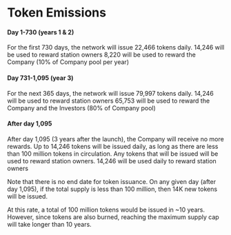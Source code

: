 # Token Emissions

#### Day 1-730 (years 1 & 2)

For the first 730 days, the network will issue 22,466 tokens daily.
14,246 will be used to reward station owners
8,220 will be used to reward the Company (10% of Company pool per year)

#### Day 731-1,095 (year 3)

For the next 365 days, the network will issue 79,997 tokens daily.
14,246 will be used to reward station owners
65,753 will be used to reward the Company and the Investors (80% of Company pool)

#### After day 1,095

After day 1,095 (3 years after the launch), the Company will receive no more rewards. Up to 14,246 tokens will be issued daily, as long as there are less than 100 million tokens in circulation. Any tokens that will be issued will be used to reward station owners.
14,246 will be used daily to reward station owners

Note that there is no end date for token issuance. On any given day (after day 1,095), if the total supply is less than 100 million, then 14K new tokens will be issued.

At this rate, a total of 100 million tokens would be issued in ~10 years. However, since tokens are also burned, reaching the maximum supply cap will take longer than 10 years.
